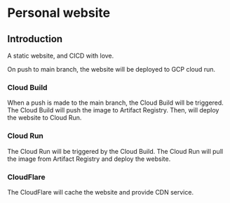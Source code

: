 # Personal website
## Introduction
A static website, and CICD with love.

On push to main branch, the website will be deployed to GCP cloud run.

### Cloud Build
When a push is made to the main branch, the Cloud Build will be triggered. The Cloud Build will push the image to Artifact Registry. Then, will deploy the website to Cloud Run.

### Cloud Run
The Cloud Run will be triggered by the Cloud Build. The Cloud Run will pull the image from Artifact Registry and deploy the website.

### CloudFlare
The CloudFlare will cache the website and provide CDN service.